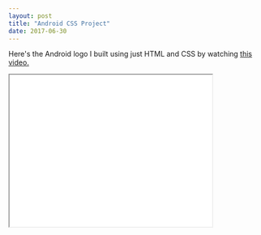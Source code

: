```yaml
---
layout: post
title: "Android CSS Project"
date: 2017-06-30
---
```


Here's the Android logo I built using just HTML and CSS by watching [this video.](http://thecodeplayer.com/walkthrough/css3-android-logo)
<iframe src="/android-logo/index.html" width="400" height="300">
  <p>Your browser does not support iframes.</p>
</iframe>

